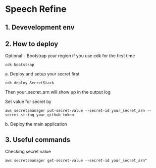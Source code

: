 # Speech Refine


## 1. Devevelopment env


## 2. How to deploy

Optional - Bootstrap your region if you use cdk for the first time

```
cdk bootstrap
```

a. Deploy and setup your secret first

```
cdk deploy SecretStack
```

Then your_secret_arn will show up in the output log

Set value for secret by

```
aws secretsmanager put-secret-value --secret-id your_secret_arn --secret-string your_github_token
```
b. Deploy the main application



## 3. Useful commands

Checking secret value
```
aws secretsmanager get-secret-value --secret-id your_secret_arn"
```